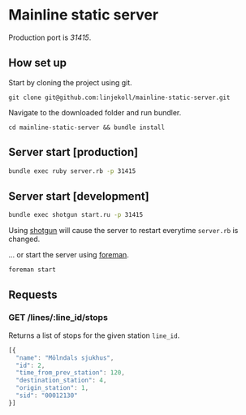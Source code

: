 # Mainline static server

Production port is *31415*.

## How set up

Start by cloning the project using git.

`git clone git@github.com:linjekoll/mainline-static-server.git`

Navigate to the downloaded folder and run bundler.

`cd mainline-static-server && bundle install`

## Server start [production]

``` bash
bundle exec ruby server.rb -p 31415
```

## Server start [development]

``` bash
bundle exec shotgun start.ru -p 31415
```

Using [shotgun](https://rubygems.org/gems/shotgun) will cause the server to restart everytime `server.rb` is changed.

... or start the server using [foreman](http://railscasts.com/episodes/281-foreman).

`foreman start`

## Requests

### GET /lines/:line_id/stops

Returns a list of stops for the given station `line_id`.

``` javascript
[{
  "name": "Mölndals sjukhus",
  "id": 2,
  "time_from_prev_station": 120,
  "destination_station": 4,
  "origin_station": 1,
  "sid": "00012130"
}]
```
